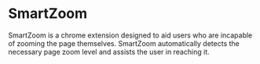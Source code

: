 # SmartZoom

SmartZoom is a chrome extension designed to aid users who are incapable of zooming the page themselves. SmartZoom automatically detects the necessary page zoom level and assists the user in reaching it.